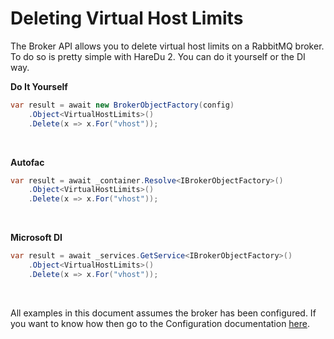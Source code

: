 # Deleting Virtual Host Limits

The Broker API allows you to delete virtual host limits on a RabbitMQ broker. To do so is pretty simple with HareDu 2. You can do it yourself or the DI way.

**Do It Yourself**

```c#
var result = await new BrokerObjectFactory(config)
    .Object<VirtualHostLimits>()
    .Delete(x => x.For("vhost"));
```
<br>

**Autofac**

```c#
var result = await _container.Resolve<IBrokerObjectFactory>()
    .Object<VirtualHostLimits>()
    .Delete(x => x.For("vhost"));
```
<br>

**Microsoft DI**

```c#
var result = await _services.GetService<IBrokerObjectFactory>()
    .Object<VirtualHostLimits>()
    .Delete(x => x.For("vhost"));
```
<br>

All examples in this document assumes the broker has been configured. If you want to know how then go to the Configuration documentation [here](https://github.com/ahives/HareDu2/blob/master/docs/deprecated/configuration.md).

